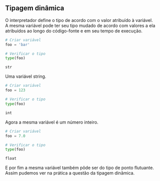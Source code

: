 ## Tipagem dinâmica

O interpretador define o tipo de acordo com o valor atribuído à variável.  
A mesma variável pode ter seu tipo mudado de acordo com valores a ela
atribuídos ao longo do código-fonte e em seu tempo de execução.

``` python
# Criar variável
foo = 'bar'

# Verificar o tipo
type(foo)
```

``` console
str
```
Uma variável string.

``` python
# Criar variável
foo = 123

# Verificar o tipo
type(foo)
```

``` console
int
```
Agora a mesma variável é um número inteiro.


``` python
# Criar variável
foo = 7.0

# Verificar o tipo
type(foo)
```

``` console
float
```

E por fim a mesma variável também pôde ser do tipo de ponto flutuante.  
Assim pudemos ver na prática a questão da tipagem dinâmica.
